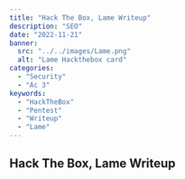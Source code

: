 ```yaml
---
title: "Hack The Box, Lame Writeup"
description: "SEO"
date: "2022-11-21"
banner:
  src: "../../images/Lame.png"
  alt: "Lame Hackthebox card"
categories:
  - "Security"
  - "Ac 3"
keywords:
  - "HackTheBox"
  - "Pentest"
  - "Writeup"
  - "Lame"
---
```


## Hack The Box, Lame Writeup
